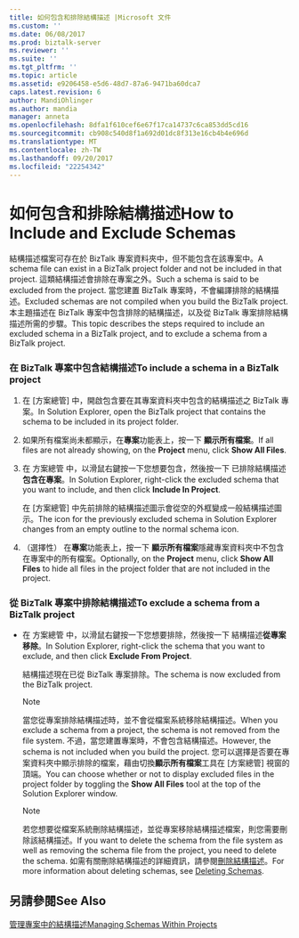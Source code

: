 ```yaml
---
title: 如何包含和排除結構描述 |Microsoft 文件
ms.custom: ''
ms.date: 06/08/2017
ms.prod: biztalk-server
ms.reviewer: ''
ms.suite: ''
ms.tgt_pltfrm: ''
ms.topic: article
ms.assetid: e9206458-e5d6-48d7-87a6-9471ba60dca7
caps.latest.revision: 6
author: MandiOhlinger
ms.author: mandia
manager: anneta
ms.openlocfilehash: 8dfa1f610cef6e67f17ca14737c6ca853dd5cd16
ms.sourcegitcommit: cb908c540d8f1a692d01dc8f313e16cb4b4e696d
ms.translationtype: MT
ms.contentlocale: zh-TW
ms.lasthandoff: 09/20/2017
ms.locfileid: "22254342"
---
```

# <a name="how-to-include-and-exclude-schemas"></a><span data-ttu-id="9898f-102">如何包含和排除結構描述</span><span class="sxs-lookup"><span data-stu-id="9898f-102">How to Include and Exclude Schemas</span></span>
<span data-ttu-id="9898f-103">結構描述檔案可存在於 BizTalk 專案資料夾中，但不能包含在該專案中。</span><span class="sxs-lookup"><span data-stu-id="9898f-103">A schema file can exist in a BizTalk project folder and not be included in that project.</span></span> <span data-ttu-id="9898f-104">這類結構描述會排除在專案之外。</span><span class="sxs-lookup"><span data-stu-id="9898f-104">Such a schema is said to be excluded from the project.</span></span> <span data-ttu-id="9898f-105">當您建置 BizTalk 專案時，不會編譯排除的結構描述。</span><span class="sxs-lookup"><span data-stu-id="9898f-105">Excluded schemas are not compiled when you build the BizTalk project.</span></span> <span data-ttu-id="9898f-106">本主題描述在 BizTalk 專案中包含排除的結構描述，以及從 BizTalk 專案排除結構描述所需的步驟。</span><span class="sxs-lookup"><span data-stu-id="9898f-106">This topic describes the steps required to include an excluded schema in a BizTalk project, and to exclude a schema from a BizTalk project.</span></span>  
  
### <a name="to-include-a-schema-in-a-biztalk-project"></a><span data-ttu-id="9898f-107">在 BizTalk 專案中包含結構描述</span><span class="sxs-lookup"><span data-stu-id="9898f-107">To include a schema in a BizTalk project</span></span>  
  
1.  <span data-ttu-id="9898f-108">在 [方案總管] 中，開啟包含要在其專案資料夾中包含的結構描述之 BizTalk 專案。</span><span class="sxs-lookup"><span data-stu-id="9898f-108">In Solution Explorer, open the BizTalk project that contains the schema to be included in its project folder.</span></span>  
  
2.  <span data-ttu-id="9898f-109">如果所有檔案尚未都顯示，在**專案**功能表上，按一下 **顯示所有檔案**。</span><span class="sxs-lookup"><span data-stu-id="9898f-109">If all files are not already showing, on the **Project** menu, click **Show All Files**.</span></span>  
  
3.  <span data-ttu-id="9898f-110">在 方案總管 中，以滑鼠右鍵按一下您想要包含，然後按一下 已排除結構描述**包含在專案**。</span><span class="sxs-lookup"><span data-stu-id="9898f-110">In Solution Explorer, right-click the excluded schema that you want to include, and then click **Include In Project**.</span></span>  
  
     <span data-ttu-id="9898f-111">在 [方案總管] 中先前排除的結構描述圖示會從空的外框變成一般結構描述圖示。</span><span class="sxs-lookup"><span data-stu-id="9898f-111">The icon for the previously excluded schema in Solution Explorer changes from an empty outline to the normal schema icon.</span></span>  
  
4.  <span data-ttu-id="9898f-112">（選擇性） 在**專案**功能表上，按一下 **顯示所有檔案**隱藏專案資料夾中不包含在專案中的所有檔案。</span><span class="sxs-lookup"><span data-stu-id="9898f-112">Optionally, on the **Project** menu, click **Show All Files** to hide all files in the project folder that are not included in the project.</span></span>  
  
### <a name="to-exclude-a-schema-from-a-biztalk-project"></a><span data-ttu-id="9898f-113">從 BizTalk 專案中排除結構描述</span><span class="sxs-lookup"><span data-stu-id="9898f-113">To exclude a schema from a BizTalk project</span></span>  
  
-   <span data-ttu-id="9898f-114">在 方案總管 中，以滑鼠右鍵按一下您想要排除，然後按一下 結構描述**從專案移除**。</span><span class="sxs-lookup"><span data-stu-id="9898f-114">In Solution Explorer, right-click the schema that you want to exclude, and then click **Exclude From Project**.</span></span>  
  
     <span data-ttu-id="9898f-115">結構描述現在已從 BizTalk 專案排除。</span><span class="sxs-lookup"><span data-stu-id="9898f-115">The schema is now excluded from the BizTalk project.</span></span>  
  
    > [!NOTE]
    >  <span data-ttu-id="9898f-116">當您從專案排除結構描述時，並不會從檔案系統移除結構描述。</span><span class="sxs-lookup"><span data-stu-id="9898f-116">When you exclude a schema from a project, the schema is not removed from the file system.</span></span> <span data-ttu-id="9898f-117">不過，當您建置專案時，不會包含結構描述。</span><span class="sxs-lookup"><span data-stu-id="9898f-117">However, the schema is not included when you build the project.</span></span> <span data-ttu-id="9898f-118">您可以選擇是否要在專案資料夾中顯示排除的檔案，藉由切換**顯示所有檔案**工具在 [方案總管] 視窗的頂端。</span><span class="sxs-lookup"><span data-stu-id="9898f-118">You can choose whether or not to display excluded files in the project folder by toggling the **Show All Files** tool at the top of the Solution Explorer window.</span></span>  
  
    > [!NOTE]
    >  <span data-ttu-id="9898f-119">若您想要從檔案系統刪除結構描述，並從專案移除結構描述檔案，則您需要刪除該結構描述。</span><span class="sxs-lookup"><span data-stu-id="9898f-119">If you want to delete the schema from the file system as well as removing the schema file from the project, you need to delete the schema.</span></span> <span data-ttu-id="9898f-120">如需有關刪除結構描述的詳細資訊，請參閱[刪除結構描述](../core/how-to-delete-schemas.md)。</span><span class="sxs-lookup"><span data-stu-id="9898f-120">For more information about deleting schemas, see [Deleting Schemas](../core/how-to-delete-schemas.md).</span></span>  
  
## <a name="see-also"></a><span data-ttu-id="9898f-121">另請參閱</span><span class="sxs-lookup"><span data-stu-id="9898f-121">See Also</span></span>  
 [<span data-ttu-id="9898f-122">管理專案中的結構描述</span><span class="sxs-lookup"><span data-stu-id="9898f-122">Managing Schemas Within Projects</span></span>](../core/managing-schemas-within-projects.md)